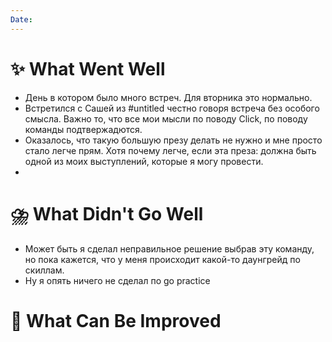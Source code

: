 ```yaml
---
Date:
---
```



# **✨ What Went Well**

- День в котором было много встреч. Для вторника это нормально. 
- Встретился с Сашей из #untitled честно говоря встреча без особого смысла. Важно то, что все мои мысли по поводу Click, по поводу команды подтвержадются. 
- Оказалось, что такую большую презу делать не нужно и мне просто стало легче прям. Хотя почему легче, если эта преза: должна быть одной из моих выступлений, которые я могу провести. 
-



#  **⛈️ What Didn't Go Well**

- Может быть я сделал неправильное решение выбрав эту команду, но пока кажется, что у меня происходит какой-то даунгрейд по скиллам. 
- Ну я опять ничего не сделал по go practice

# **💫 What Can Be Improved**




